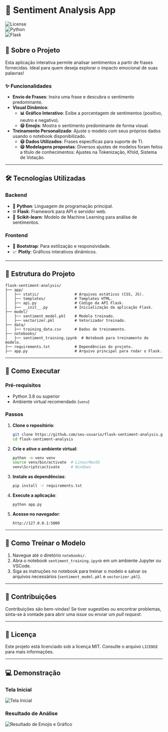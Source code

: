# 🌟 Sentiment Analysis App  

![License](https://img.shields.io/badge/license-MIT-blue.svg)  
![Python](https://img.shields.io/badge/python-3.8%2B-green.svg)  
![Flask](https://img.shields.io/badge/flask-2.x-orange.svg)  

## 📖 Sobre o Projeto  
Esta aplicação interativa permite analisar sentimentos a partir de frases fornecidas. Ideal para quem deseja explorar o impacto emocional de suas palavras!  

### ✨ Funcionalidades  
- **Envio de Frases**: Insira uma frase e descubra o sentimento predominante.  
- **Visual Dinâmico**:  
  - **📊 Gráfico Interativo**: Exibe a porcentagem de sentimentos (positivo, neutro e negativo).  
  - **😃 Emojis**: Mostra o sentimento predominante de forma visual.  
- **Treinamento Personalizado**: Ajuste o modelo com seus próprios dados usando o notebook disponibilizado.
  - **😃 Dados Utilizados**: Frases específicas para suporte de TI.
  - **😃 Modelagens propostas**: Diversos ajustes de modelos foram feitos a título de conhecimentos: Ajustes na Tokenização, Kfold, Sistema de Votação.

---

## 🛠️ Tecnologias Utilizadas  

### Backend  
- 🐍 **Python**: Linguagem de programação principal.  
- 🌐 **Flask**: Framework para API e servidor web.  
- 🤖 **Scikit-learn**: Modelo de Machine Learning para análise de sentimentos.  

### Frontend  
- 🎨 **Bootstrap**: Para estilização e responsividade.  
- 📈 **Plotly**: Gráficos interativos dinâmicos.  

---

## 📂 Estrutura do Projeto  

```plaintext
flask-sentiment-analysis/
├── app/
│   ├── static/                # Arquivos estáticos (CSS, JS).
│   ├── templates/             # Templates HTML.
│   ├── api.py                 # Código da API Flask.
│   ├── __init__.py            # Inicialização da aplicação Flask.
├── model/
│   ├── sentiment_model.pkl    # Modelo treinado.
│   ├── vectorizer.pkl         # Vetorizador treinado.
├── data/
│   ├── training_data.csv      # Dados de treinamento.
├── notebooks/
│   ├── sentiment_training.ipynb  # Notebook para treinamento do modelo.
├── requirements.txt           # Dependências do projeto.
├── app.py                     # Arquivo principal para rodar o Flask.
```

---

## 🚀 Como Executar  

### Pré-requisitos  
- Python 3.8 ou superior  
- Ambiente virtual recomendado (`venv`)  

### Passos  

1. **Clone o repositório**:  
   ```bash
   git clone https://github.com/seu-usuario/flask-sentiment-analysis.git
   cd flask-sentiment-analysis
   ```

2. **Crie e ative o ambiente virtual**:  
   ```bash
   python -m venv venv
   source venv/bin/activate  # Linux/MacOS
   venv\Scripts\activate     # Windows
   ```

3. **Instale as dependências**:  
   ```bash
   pip install -r requirements.txt
   ```

4. **Execute a aplicação**:  
   ```bash
   python app.py
   ```

5. **Acesse no navegador**:  
   ```
   http://127.0.0.1:5000
   ```

---

## 🔧 Como Treinar o Modelo  

1. Navegue até o diretório `notebooks/`.  
2. Abra o notebook `sentiment_training.ipynb` em um ambiente Jupyter ou VSCode. 
3. Siga as instruções no notebook para treinar o modelo e salvar os arquivos necessários (`sentiment_model.pkl` e `vectorizer.pkl`).  

---

## 🤝 Contribuições  
Contribuições são bem-vindas! Se tiver sugestões ou encontrar problemas, sinta-se à vontade para abrir uma _issue_ ou enviar um _pull request_.  

---

## 📜 Licença  
Este projeto está licenciado sob a licença MIT. Consulte o arquivo `LICENSE` para mais informações.  

---

## 💻 Demonstração  

### Tela Inicial  
![Tela Inicial](https://via.placeholder.com/800x400?text=Tela+Inicial+da+Aplicação)  

### Resultado de Análise  
![Resultado de Emojis e Gráfico](https://via.placeholder.com/800x400?text=Gráfico+e+Emojis+Atualizados)  
```  

